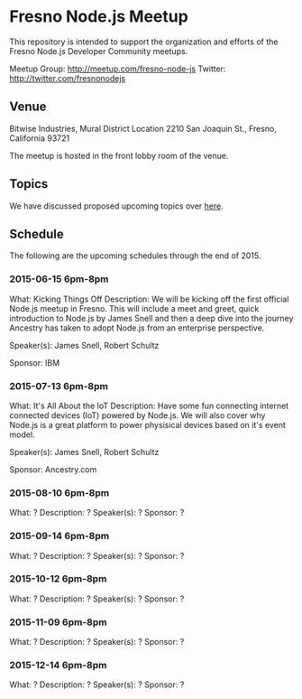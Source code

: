 # Fresno Node.js Meetup

This repository is intended to support the organization and efforts of the Fresno Node.js Developer Community meetups.

Meetup Group: http://meetup.com/fresno-node-js
Twitter: http://twitter.com/fresnonodejs

## Venue

Bitwise Industries, Mural District Location
2210 San Joaquin St.,
Fresno, California 93721

The meetup is hosted in the front lobby room of the venue.

## Topics

We have discussed proposed upcoming topics over [here](TOPICS.md).

## Schedule

The following are the upcoming schedules through the end of 2015.

### 2015-06-15 6pm-8pm

What: Kicking Things Off
Description: We will be kicking off the first official Node.js meetup in Fresno. This will include a meet and greet, quick introduction to Node.js by James Snell and then a deep dive into the journey Ancestry has taken to adopt Node.js from an enterprise perspective.

Speaker(s): James Snell, Robert Schultz

Sponsor: IBM

### 2015-07-13 6pm-8pm

What: It's All About the IoT
Description: Have some fun connecting internet connected devices (IoT) powered by Node.js. We will also cover why Node.js is a great platform to power physisical devices based on it's event model.

Speaker(s): James Snell, Robert Schultz

Sponsor: Ancestry.com

### 2015-08-10 6pm-8pm

What: ?
Description: ?
Speaker(s): ?
Sponsor: ?

### 2015-09-14 6pm-8pm

What: ?
Description: ?
Speaker(s): ?
Sponsor: ?

### 2015-10-12 6pm-8pm

What: ?
Description: ?
Speaker(s): ?
Sponsor: ?

### 2015-11-09 6pm-8pm

What: ?
Description: ?
Speaker(s): ?
Sponsor: ?

### 2015-12-14 6pm-8pm

What: ?
Description: ?
Speaker(s): ?
Sponsor: ?
